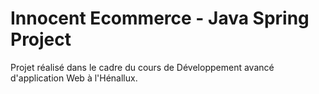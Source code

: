 # Innocent Ecommerce - Java Spring Project

Projet réalisé dans le cadre du cours de Développement avancé d'application Web à l'Hénallux.
